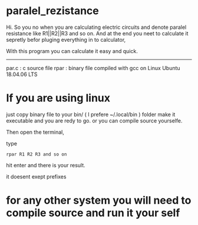 # paralel_rezistance

Hi. So you no when you are calculating electric circuits and denote paralel resistance like R1||R2||R3  and so on.
And at the end you neet to calculate it sepretly befor pluging everything in to calculator,

With this program you can calculate it easy and quick.

--------------------------------------------------------------------------------------------------------------

par.c  : c source file
rpar   : binary file compiled with gcc on Linux Ubuntu 18.04.06 LTS

# If you are using linux 

just copy binary file to your bin/ ( I prefere ~/.local/bin ) folder make it executable and you are redy to go.
or you can compile source yourselfe.

Then open the terminal, 

type 

`rpar R1 R2 R3 and so on`

hit enter and there is your result.

it doesent exept prefixes

# for any other system you will need to compile source and run it your self

